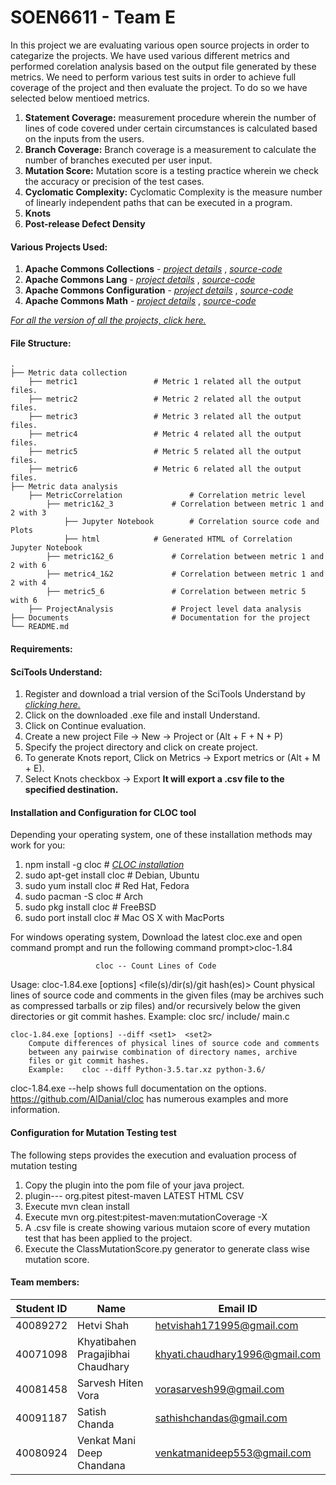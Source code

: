 SOEN6611 - Team E
=======================

In this project we are evaluating various open source projects in order to categarize the projects. We have used various different metrics and performed corelation analysis based on the output file generated by these metrics.
We need to perform various test suits in order to achieve full coverage of the project and then evaluate the project. To do so we have selected below mentioed metrics.
1. **Statement Coverage:** measurement procedure wherein the number of lines of code covered under certain circumstances is calculated based on the inputs from the users.
2. **Branch Coverage:** Branch coverage is a measurement to calculate the number of branches executed per user input.
3. **Mutation Score:** Mutation score is a testing practice wherein we check the accuracy or precision of the test cases.
4. **Cyclomatic Complexity:** Cyclomatic Complexity is the measure number of linearly independent paths that can be executed in a program.
5. **Knots** 
6. **Post-release Defect Density**

#### Various Projects Used:
1. **Apache Commons Collections** - [*project details*](https://commons.apache.org/proper/commons-collections/) , [*source-code*](https://github.com/apache/commons-collections) 
2. **Apache Commons Lang** - [*project details*](https://commons.apache.org/proper/commons-lang/) , [*source-code*](https://github.com/apache/commons-lang)
3. **Apache Commons Configuration** - [*project details*](https://commons.apache.org/proper/commons-configuration/) , [*source-code*](https://github.com/apache/commons-configurations)
4. **Apache Commons Math** - [*project details*](http://commons.apache.org/proper/commons-math/) , [*source-code*](https://github.com/apache/commons-math)

[*For all the version of all the projects, click here.*](https://drive.google.com/drive/folders/19Y22I9IVbl-mYOMSPOsxK-g_iJCwilIZ?usp=sharing)

#### File Structure:
	.
	├── Metric data collection
		├── metric1					# Metric 1 related all the output files.
		├── metric2					# Metric 2 related all the output files.
		├── metric3					# Metric 3 related all the output files.
		├── metric4					# Metric 4 related all the output files.
		├── metric5					# Metric 5 related all the output files.
		├── metric6					# Metric 6 related all the output files.
	├── Metric data analysis
		├── MetricCorrelation				# Correlation metric level
			├── metric1&2_3				# Correlation between metric 1 and 2 with 3
				├── Jupyter Notebook		# Correlation source code and Plots
				├── html			# Generated HTML of Correlation Jupyter Notebook
			├── metric1&2_6				# Correlation between metric 1 and 2 with 6
			├── metric4_1&2				# Correlation between metric 1 and 2 with 4
			├── metric5_6				# Correlation between metric 5 with 6
		├── ProjectAnalysis				# Project level data analysis
	├── Documents						# Documentation for the project
	└── README.md


#### Requirements:

#### SciTools Understand:
1. Register and download a trial version of the SciTools Understand by [*clicking here.*](https://scitools.com/trial-download-3/) 
2. Click on the downloaded .exe file and install Understand.
3. Click on Continue evaluation.
4. Create a new project File -> New -> Project or (Alt + F + N + P)
5. Specify the project directory and click on create project.
6. To generate Knots report, Click on Metrics -> Export metrics or (Alt + M + E).
7. Select Knots checkbox -> Export 
**It will export a .csv file to the specified destination.**


#### Installation and Configuration for CLOC tool
Depending your operating system, one of these installation methods may work for you:
 1. npm install -g cloc                    # [*CLOC installation*](https://www.npmjs.com/package/cloc)
 2. sudo apt-get install cloc              # Debian, Ubuntu
 3. sudo yum install cloc                  # Red Hat, Fedora
 4. sudo pacman -S cloc                    # Arch
 5. sudo pkg install cloc                  # FreeBSD
 6. sudo port install cloc                 # Mac OS X with MacPorts
  
For windows operating system, Download the latest cloc.exe and open command prompt and run the following command
prompt>cloc-1.84

                       cloc -- Count Lines of Code

Usage:
    cloc-1.84.exe [options] <file(s)/dir(s)/git hash(es)>
        Count physical lines of source code and comments in the given files
        (may be archives such as compressed tarballs or zip files) and/or
        recursively below the given directories or git commit hashes.
        Example:    cloc src/ include/ main.c

    cloc-1.84.exe [options] --diff <set1>  <set2>
        Compute differences of physical lines of source code and comments
        between any pairwise combination of directory names, archive
        files or git commit hashes.
        Example:    cloc --diff Python-3.5.tar.xz python-3.6/

cloc-1.84.exe --help  shows full documentation on the options.
https://github.com/AlDanial/cloc has numerous examples and more information.

#### Configuration for Mutation Testing test
The following steps provides the execution and evaluation process of mutation testing
 1. Copy the plugin into the pom file of your java project.
 2. plugin---
			<plugin> 
			<groupId> org.pitest </groupId> 
			<artifactId> pitest-maven </artifactId> 
			<version> LATEST </version> 
			<configuration> 
				<outputFormats> 
					<param> HTML </param> 
					<param> CSV </param> 
				</outputFormats> 
			</configuration> 
			</plugin>
 3. Execute mvn clean install
 4. Execute mvn org.pitest:pitest-maven:mutationCoverage -X
 5. A .csv file is create showing various mutaion score of every mutation test that has been applied to the project.
 6. Execute the ClassMutationScore.py generator to generate class wise mutation score.


#### Team members:


| Student ID  | Name | Email ID |
| ------------- | ------------- | ------------- |
| 40089272 | Hetvi Shah | hetvishah171995@gmail.com |
| 40071098  | Khyatibahen Pragajibhai Chaudhary | khyati.chaudhary1996@gmail.com |
| 40081458 | Sarvesh Hiten Vora  | vorasarvesh99@gmail.com |
| 40091187 | Satish Chanda | sathishchandas@gmail.com |
| 40080924 | Venkat Mani Deep Chandana  | venkatmanideep553@gmail.com  |
